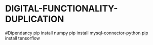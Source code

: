 # DIGITAL-FUNCTIONALITY-DUPLICATION
#Dipendancy
pip install numpy
pip install mysql-connector-python
pip install tensorflow
